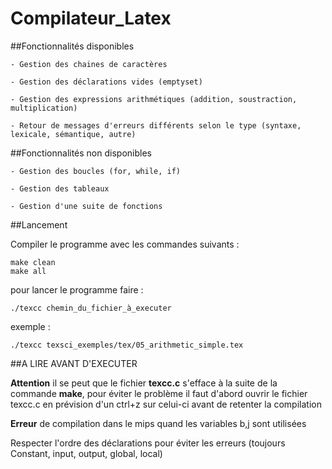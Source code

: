 # Compilateur_Latex

##Fonctionnalités disponibles

	- Gestion des chaines de caractères

	- Gestion des déclarations vides (emptyset)

	- Gestion des expressions arithmétiques (addition, soustraction, multiplication)

	- Retour de messages d'erreurs différents selon le type (syntaxe, lexicale, sémantique, autre)


##Fonctionnalités non disponibles

	- Gestion des boucles (for, while, if)

	- Gestion des tableaux 

	- Gestion d'une suite de fonctions 

##Lancement

Compiler le programme avec les commandes suivants :

```
make clean
make all
```
pour lancer le programme faire : 

```
./texcc chemin_du_fichier_à_executer
```

exemple : 
```
./texcc texsci_exemples/tex/05_arithmetic_simple.tex
```
##A LIRE AVANT D'EXECUTER  

**Attention** il se peut que le fichier **texcc.c** s'efface à la suite de la commande **make**, pour éviter le problème il faut d'abord ouvrir le fichier texcc.c en prévision d'un ctrl+z sur celui-ci avant de retenter la compilation 

**Erreur** de compilation dans le mips quand les variables b,j sont utilisées 

Respecter l'ordre des déclarations pour éviter les erreurs (toujours Constant, input, output, global, local) 
